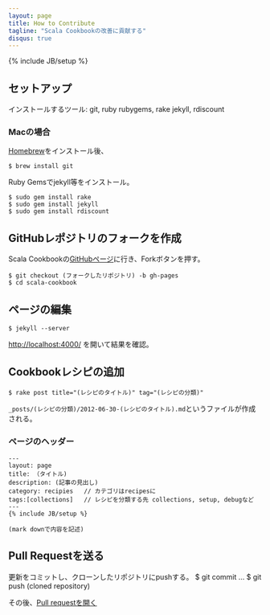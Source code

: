 ```yaml
---
layout: page
title: How to Contribute
tagline: "Scala Cookbookの改善に貢献する"
disqus: true
---
```

{% include JB/setup %}


## セットアップ
インストールするツール: git, ruby rubygems, rake jekyll, rdiscount

### Macの場合

[Homebrew](http://mxcl.github.com/homebrew/)をインストール後、
	
	$ brew install git

Ruby Gemsでjekyll等をインストール。

	$ sudo gem install rake
    $ sudo gem install jekyll
    $ sudo gem install rdiscount

## GitHubレポジトリのフォークを作成

Scala Cookbookの[GitHubページ](https://github.com/xerial/scala-cookbook)に行き、Forkボタンを押す。

	$ git checkout (フォークしたリポジトリ) -b gh-pages
	$ cd scala-cookbook

## ページの編集

	$ jekyll --server

[http://localhost:4000/](http://localhost:4000) を開いて結果を確認。

## Cookbookレシピの追加

	$ rake post title="(レシピのタイトル)" tag="(レシピの分類)"
`_posts/(レシピの分類)/2012-06-30-(レシピのタイトル).md`というファイルが作成される。

### ページのヘッダー
	---
	layout: page
	title: （タイトル)
	description: (記事の見出し)
	category: recipies   // カテゴリはrecipesに
	tags:[collections]   // レシピを分類する先 collections, setup, debugなど
	---
	{% include JB/setup %}

	(mark downで内容を記述)
	
## Pull Requestを送る

更新をコミットし、クローンしたリポジトリにpushする。
	$ git commit ...
	$ git push (cloned repository)

その後、[Pull requestを開く](https://github.com/xerial/scala-cookbook/pulls)

